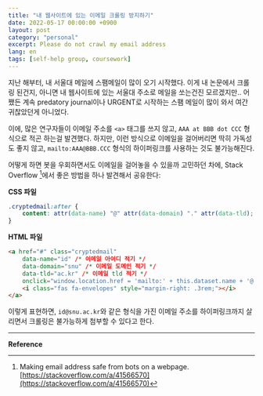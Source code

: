 ```yaml
---
title: "내 웹사이트에 있는 이메일 크롤링 방지하기"
date: 2022-05-17 00:00:00 +0900
layout: post
category: "personal"
excerpt: Please do not crawl my email address
lang: en
tags: [self-help group, coursework]
---
```


지난 해부터, 내 서울대 메일에 스팸메일이 많이 오기 시작했다. 이게 내 논문에서 크롤링 된건지, 아니면 내 웹사이트에 있는 서울대 주소로 메일을 쏘는건진 모르겠지만.. 어쨌든 계속 predatory journal이나 URGENT로 시작하는 스팸 메일이 많이 와서 여간 귀찮았던게 아니었다.

이에, 많은 연구자들이 이메일 주소를 `<a>` 태그를 쓰지 않고, `AAA at BBB dot CCC` 형식으로 적곤 하는걸 발견했다. 하지만, 이런 방식으로 이메일을 걸어버리면 딱히 가독성도 좋지 않고, `mailto:AAA@BBB.CCC` 형식의 하이퍼링크를 사용하는 것도 불가능해진다.

어떻게 하면 봇을 우회하면서도 이메일을 걸어놓을 수 있을까 고민하던 차에, Stack Overflow [^1]에서 좋은 방법을 하나 발견해서 공유한다:

**CSS 파일**
```css
.cryptedmail:after {
    content: attr(data-name) "@" attr(data-domain) "." attr(data-tld); 
}
```

**HTML 파일**
```html
<a href="#" class="cryptedmail"
    data-name="id" /* 이메일 아이디 적기 */
    data-domain="snu" /* 이메일 도메인 적기 */
    data-tld="ac.kr" /* 이메일 tld 적기 */
    onclick="window.location.href = 'mailto:' + this.dataset.name + '@' + this.dataset.domain + '.' + this.dataset.tld; return false;">
    <i class="fas fa-envelopes" style="margin-right: .3rem;"></i>
</a>
```

이렇게 표현하면, `id@snu.ac.kr`와 같은 형식을 가진 이메일 주소를 하이퍼링크까지 살리면서 크롤링은 불가능하게 첨부할 수 있다고 한다.

---
**Reference**

[^1]: Making email address safe from bots on a webpage. [https://stackoverflow.com/a/41566570](https://stackoverflow.com/a/41566570)
